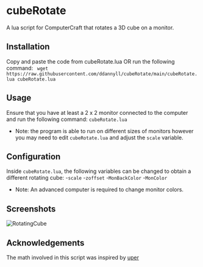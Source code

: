 # cubeRotate
A lua script for ComputerCraft that rotates a 3D cube on a monitor.

## Installation
Copy and paste the code from cubeRotate.lua OR run the following command:
` wget https://raw.githubusercontent.com/ddannyll/cubeRotate/main/cubeRotate.lua cubeRotate.lua`

## Usage
Ensure that you have at least a 2 x 2 monitor connected to the computer and run the following command:
`cubeRotate.lua`
- Note: the program is able to run on different sizes of monitors however you may need to edit `cubeRotate.lua` and adjust the `scale` variable. 

## Configuration
Inside `cubeRotate.lua`, the following variables can be changed to obtain a different rotating cube:
-`scale`
-`zoffset`
-`MonBackColor`
-`MonColor`

- Note: An advanced computer is required to change monitor colors. 


## Screenshots
![RotatingCube](https://i.gyazo.com/7eddfb07e53c0d7329224706b735d135.gif)

## Acknowledgements 
The math involved in this script was inspired by [uper](https://youtu.be/kBAcaA7NAlA)
